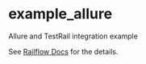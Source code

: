 # example_allure
Allure and TestRail integration example

See [Railflow Docs](https://docs.railflow.io/docs/testing-frameworks/allure) for the details.
